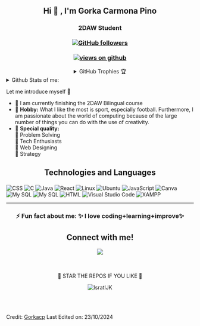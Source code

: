 <h2 align="center"> Hi 👋 , I'm Gorka Carmona Pino <br/></h2> 
<h3 align="center">2DAW Student <br> <br>
  <a href="https://github.com/Gorkacp" target="_blank">
    <img alt="GitHub followers" src="https://img.shields.io/github/followers/Gorkacp?label=Github%20followers&style=for-the-badge">
  </a> <br> <br>
  <a href="https://github.com/Gorkacp" target="_blank">
    <img src="https://komarev.com/ghpvc/?username=Gorkacp&label=Views&color=brightgreen&style=flat-square" alt="views on github" />
  </a>
  </h3>   
                             
                    
<details align="center"> 
  <summary>GitHub Trophies 🏆</summary>
<p align="center">
  <a href="https://github.com/ryo-ma/github-profile-trophy" target="_blank">
    <img src="https://github-profile-trophy.vercel.app/?username=Gorkacp&theme=gruvbox"/>
  </a>
</p>
</details>
  
  
    
  
<details>
   <summary>Github Stats of me:</summary>
<div align="center">
<a href="#"><img src="https://github-readme-stats.vercel.app/api?username=IsratIJK&show_icons=true&count_private=true&theme=radical" width="350" height="250" ></a>
  <br>
<a href="#"><img src="https://github-readme-stats.vercel.app/api/top-langs/?username=IsratIJK&layout=compact&theme=radical" width="350" height="250" ></a>

</div>
</details> 
 

 
Let me introduce myself  :girl: 

- 🔭 I am currently finishing the 2DAW Bilingual course
- :art: <b>Hobby:</b> What I like the most is sport, especially football. Furthermore, I am passionate about the world of computing because of the large number of things you can do with the use of creativity.  
- :high_brightness: <b>Special quality:</b> <br>
        :beginner: Problem Solving <br>
        :beginner: Tech Enthusiasts <br>
        :beginner: Web Designing <br>
        :beginner: Strategy <br>

<h2 align="center">

 Technologies and Languages 
</h2>



![CSS](https://img.shields.io/badge/CSS-239120?&style=for-the-badge&logo=css3&logoColor=white)
![C](https://img.shields.io/badge/C-00599C?style=for-the-badge&logo=c&logoColor=white)
![Java](https://img.shields.io/badge/Java-ED8B00?style=for-the-badge&logo=java&logoColor=white)
![React](https://img.shields.io/badge/react-%2320232a.svg?style=for-the-badge&logo=react&logoColor=%2361DAFB)
![Linux](https://img.shields.io/badge/Linux-FCC624?style=for-the-badge&logo=linux&logoColor=black)
![Ubuntu](https://img.shields.io/badge/Ubuntu-E95420?style=for-the-badge&logo=ubuntu&logoColor=white)
![JavaScript](https://img.shields.io/badge/javascript-%23323330.svg?style=for-the-badge&logo=javascript&logoColor=%23F7DF1E)
![Canva](https://img.shields.io/badge/Canva-%2300C4CC.svg?style=for-the-badge&logo=Canva&logoColor=white)
![My SQL](https://img.shields.io/badge/MySQL-00000F?style=for-the-badge&logo=mysql&logoColor=white)
![My SQL](https://img.shields.io/badge/PHP-777BB4?style=for-the-badge&logo=php&logoColor=white)
![HTML](https://img.shields.io/badge/HTML-239120?style=for-the-badge&logo=html5&logoColor=white)
![Visual Studio Code](https://img.shields.io/badge/Visual_Studio_Code-0078D4?style=for-the-badge&logo=visual%20studio%20code&logoColor=white)
![XAMPP](https://img.shields.io/badge/Xampp-F37623?style=for-the-badge&logo=xampp&logoColor=white)















---------------------------------------------------------------------------------------------------------------------------------------------------------------------------------

<div align="center">
  


  

 ### ⚡️ Fun fact about me: ✨ I love coding+learning+improve✨ 
 


<h2>Connect with me!</h2>
 
[<img src="https://img.shields.io/badge/linkedin-%230077B5.svg?&style=for-the-badge&logo=linkedin&logoColor=white" />](https://www.linkedin.com/in/gorka-carmona-pino-803902294/) 







<br> <br>
🌟 STAR THE REPOS IF YOU LIKE 🌟

<p><img align="center" src="https://github-readme-streak-stats.herokuapp.com/?user=Gorkacp" alt="IsratIJK" /></p>

</div>

<br><br>

Credit: [Gorkacp](https://github.com/Gorkacp)
Last Edited on: 23/10/2024
